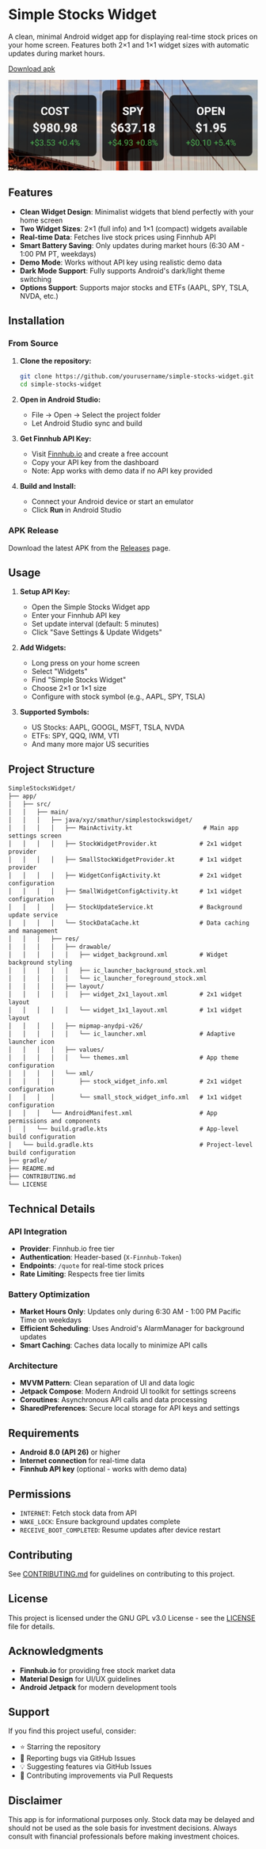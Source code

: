 # Simple Stocks Widget

A clean, minimal Android widget app for displaying real-time stock prices on your home screen. Features both 2×1 and 1×1 widget sizes with automatic updates during market hours.

[Download apk](https://github.com/sidward35/simple-stocks-widget/releases/download/v1.2.0/xyz.smathur.simplestockswidget.v1.2.0.apk)

![widgets on home page](screenshot.png)

## Features

- **Clean Widget Design**: Minimalist widgets that blend perfectly with your home screen
- **Two Widget Sizes**: 2×1 (full info) and 1×1 (compact) widgets available
- **Real-time Data**: Fetches live stock prices using Finnhub API
- **Smart Battery Saving**: Only updates during market hours (6:30 AM - 1:00 PM PT, weekdays)
- **Demo Mode**: Works without API key using realistic demo data
- **Dark Mode Support**: Fully supports Android's dark/light theme switching
- **Options Support**: Supports major stocks and ETFs (AAPL, SPY, TSLA, NVDA, etc.)

## Installation

### From Source

1. **Clone the repository:**
   ```bash
   git clone https://github.com/yourusername/simple-stocks-widget.git
   cd simple-stocks-widget
   ```

2. **Open in Android Studio:**
   - File → Open → Select the project folder
   - Let Android Studio sync and build

3. **Get Finnhub API Key:**
   - Visit [Finnhub.io](https://finnhub.io) and create a free account
   - Copy your API key from the dashboard
   - Note: App works with demo data if no API key provided

4. **Build and Install:**
   - Connect your Android device or start an emulator
   - Click **Run** in Android Studio

### APK Release

Download the latest APK from the [Releases](https://github.com/yourusername/simple-stocks-widget/releases) page.

## Usage

1. **Setup API Key:**
   - Open the Simple Stocks Widget app
   - Enter your Finnhub API key
   - Set update interval (default: 5 minutes)
   - Click "Save Settings & Update Widgets"

2. **Add Widgets:**
   - Long press on your home screen
   - Select "Widgets"
   - Find "Simple Stocks Widget"
   - Choose 2×1 or 1×1 size
   - Configure with stock symbol (e.g., AAPL, SPY, TSLA)

3. **Supported Symbols:**
   - US Stocks: AAPL, GOOGL, MSFT, TSLA, NVDA
   - ETFs: SPY, QQQ, IWM, VTI
   - And many more major US securities

## Project Structure

```
SimpleStocksWidget/
├── app/
│   ├── src/
│   │   ├── main/
│   │   │   ├── java/xyz/smathur/simplestockswidget/
│   │   │   │   ├── MainActivity.kt                    # Main app settings screen
│   │   │   │   ├── StockWidgetProvider.kt            # 2x1 widget provider
│   │   │   │   ├── SmallStockWidgetProvider.kt       # 1x1 widget provider
│   │   │   │   ├── WidgetConfigActivity.kt           # 2x1 widget configuration
│   │   │   │   ├── SmallWidgetConfigActivity.kt      # 1x1 widget configuration
│   │   │   │   ├── StockUpdateService.kt             # Background update service
│   │   │   │   └── StockDataCache.kt                 # Data caching and management
│   │   │   ├── res/
│   │   │   │   ├── drawable/
│   │   │   │   │   ├── widget_background.xml         # Widget background styling
│   │   │   │   │   ├── ic_launcher_background_stock.xml
│   │   │   │   │   └── ic_launcher_foreground_stock.xml
│   │   │   │   ├── layout/
│   │   │   │   │   ├── widget_2x1_layout.xml         # 2x1 widget layout
│   │   │   │   │   └── widget_1x1_layout.xml         # 1x1 widget layout
│   │   │   │   ├── mipmap-anydpi-v26/
│   │   │   │   │   └── ic_launcher.xml               # Adaptive launcher icon
│   │   │   │   ├── values/
│   │   │   │   │   └── themes.xml                    # App theme configuration
│   │   │   │   └── xml/
│   │   │   │       ├── stock_widget_info.xml         # 2x1 widget configuration
│   │   │   │       └── small_stock_widget_info.xml   # 1x1 widget configuration
│   │   │   └── AndroidManifest.xml                   # App permissions and components
│   │   └── build.gradle.kts                          # App-level build configuration
│   └── build.gradle.kts                              # Project-level build configuration
├── gradle/
├── README.md
├── CONTRIBUTING.md
└── LICENSE
```

## Technical Details

### API Integration
- **Provider**: Finnhub.io free tier
- **Authentication**: Header-based (`X-Finnhub-Token`)
- **Endpoints**: `/quote` for real-time stock prices
- **Rate Limiting**: Respects free tier limits

### Battery Optimization
- **Market Hours Only**: Updates only during 6:30 AM - 1:00 PM Pacific Time on weekdays
- **Efficient Scheduling**: Uses Android's AlarmManager for background updates
- **Smart Caching**: Caches data locally to minimize API calls

### Architecture
- **MVVM Pattern**: Clean separation of UI and data logic
- **Jetpack Compose**: Modern Android UI toolkit for settings screens
- **Coroutines**: Asynchronous API calls and data processing
- **SharedPreferences**: Secure local storage for API keys and settings

## Requirements

- **Android 8.0 (API 26)** or higher
- **Internet connection** for real-time data
- **Finnhub API key** (optional - works with demo data)

## Permissions

- `INTERNET`: Fetch stock data from API
- `WAKE_LOCK`: Ensure background updates complete
- `RECEIVE_BOOT_COMPLETED`: Resume updates after device restart

## Contributing

See [CONTRIBUTING.md](CONTRIBUTING.md) for guidelines on contributing to this project.

## License

This project is licensed under the GNU GPL v3.0 License - see the [LICENSE](LICENSE) file for details.

## Acknowledgments

- **Finnhub.io** for providing free stock market data
- **Material Design** for UI/UX guidelines
- **Android Jetpack** for modern development tools

## Support

If you find this project useful, consider:
- ⭐ Starring the repository
- 🐛 Reporting bugs via GitHub Issues
- 💡 Suggesting features via GitHub Issues
- 🔧 Contributing improvements via Pull Requests

## Disclaimer

This app is for informational purposes only. Stock data may be delayed and should not be used as the sole basis for investment decisions. Always consult with financial professionals before making investment choices.
